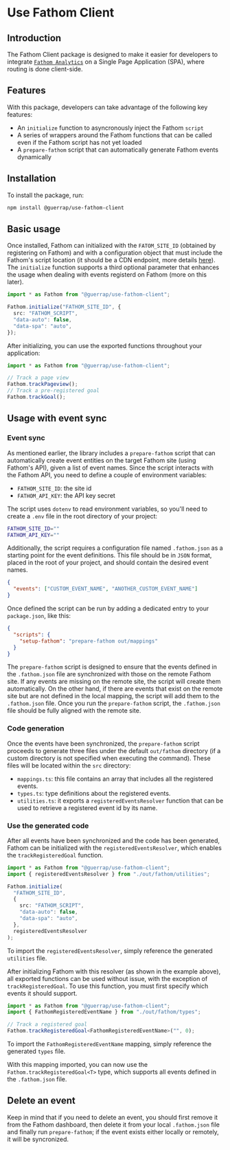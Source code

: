 # Use Fathom Client

## Introduction

The Fathom Client package is designed to make it easier for developers to integrate [`Fathom Analytics`](https://usefathom.com) on a Single Page Application (SPA), where routing is done client-side.

## Features

With this package, developers can take advantage of the following key features:

- An `initialize` function to asyncronously inject the Fathom `script`
- A series of wrappers around the Fathom functions that can be called even if the Fathom script has not yet loaded
- A `prepare-fathom` script that can automatically generate Fathom events dynamically

## Installation

To install the package, run:

```sh
npm install @guerrap/use-fathom-client
```

## Basic usage

Once installed, Fathom can initialized with the `FATOM_SITE_ID` (obtained by registering on Fathom) and with a configuration object that must include the Fathom's script location (it should be a CDN endpoint, more details [here](https://usefathom.com/docs/script/embed)). The `initialize` function supports a third optional parameter that enhances the usage when dealing with events registerd on Fathom (more on this later).

```ts
import * as Fathom from "@guerrap/use-fathom-client";

Fathom.initialize("FATHOM_SITE_ID", {
  src: "FATHOM_SCRIPT",
  "data-auto": false,
  "data-spa": "auto",
});
```

After initializing, you can use the exported functions throughout your application:

```ts
import * as Fathom from "@guerrap/use-fathom-client";

// Track a page view
Fathom.trackPageview();
// Track a pre-registered goal
Fathom.trackGoal();
```

## Usage with event sync

### Event sync

As mentioned earlier, the library includes a `prepare-fathom` script that can automatically create event entities on the target Fathom site (using Fathom's API), given a list of event names. Since the script interacts with the Fathom API, you need to define a couple of environment variables:

- `FATHOM_SITE_ID`: the site id
- `FATHOM_API_KEY`: the API key secret

The script uses `dotenv` to read environment variables, so you'll need to create a `.env` file in the root directory of your project:

```sh
FATHOM_SITE_ID=""
FATHOM_API_KEY=""
```

Additionally, the script requires a configuration file named `.fathom.json` as a starting point for the event definitions. This file should be in `JSON` format, placed in the root of your project, and should contain the desired event names.

```json
{
  "events": ["CUSTOM_EVENT_NAME", "ANOTHER_CUSTOM_EVENT_NAME"]
}
```

Once defined the script can be run by adding a dedicated entry to your `package.json`, like this:

```json
{
  "scripts": {
    "setup-fathom": "prepare-fathom out/mappings"
  }
}
```

The `prepare-fathom` script is designed to ensure that the events defined in the `.fathom.json` file are synchronized with those on the remote Fathom site. If any events are missing on the remote site, the script will create them automatically. On the other hand, if there are events that exist on the remote site but are not defined in the local mapping, the script will add them to the `.fathom.json` file. Once you run the `prepare-fathom` script, the `.fathom.json` file should be fully aligned with the remote site.

### Code generation

Once the events have been synchronized, the `prepare-fathom` script proceeds to generate three files under the default `out/fathom` directory (if a custom directory is not specified when executing the command). These files will be located within the `src` directory:

- `mappings.ts`: this file contains an array that includes all the registered events.
- `types.ts`: type definitions about the registered events.
- `utilities.ts`: it exports a `registeredEventsResolver` function that can be used to retrieve a registered event id by its name.

### Use the generated code

After all events have been synchronized and the code has been generated, Fathom can be initialized with the `registeredEventsResolver`, which enables the `trackRegisteredGoal` function.

```ts
import * as Fathom from "@guerrap/use-fathom-client";
import { registeredEventsResolver } from "./out/fathom/utilities";

Fathom.initialize(
  "FATHOM_SITE_ID",
  {
    src: "FATHOM_SCRIPT",
    "data-auto": false,
    "data-spa": "auto",
  },
  registeredEventsResolver
);
```

To import the `registeredEventsResolver`, simply reference the generated `utilities` file.

After initializing Fathom with this resolver (as shown in the example above), all exported functions can be used without issue, with the exception of `trackRegisteredGoal`. To use this function, you must first specify which events it should support.

```ts
import * as Fathom from "@guerrap/use-fathom-client";
import { FathomRegisteredEventName } from "./out/fathom/types";

// Track a registered goal
Fathom.trackRegisteredGoal<FathomRegisteredEventName>("", 0);
```

To import the `FathomRegisteredEventName` mapping, simply reference the generated `types` file.

With this mapping imported, you can now use the `Fathom.trackRegisteredGoal<T>` type, which supports all events defined in the `.fathom.json` file.

## Delete an event

Keep in mind that if you need to delete an event, you should first remove it from the Fathom dashboard, then delete it from your local `.fathom.json` file and finally run `prepare-fathom`; if the event exists either locally or remotely, it will be syncronized.
